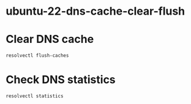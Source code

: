 # ubuntu-22-dns-cache-clear-flush

# Clear DNS cache
``resolvectl flush-caches``

# Check DNS statistics
 ``resolvectl statistics``
